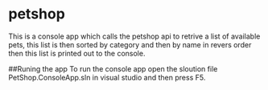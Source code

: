 # petshop

This is a console app which calls the petshop api to retrive a list of available pets, this list is then sorted by category and then by name in revers order then this list is printed out to the console.

##Runing the app
To run the console app open the sloution file PetShop.ConsoleApp.sln in visual studio and then press F5.  
